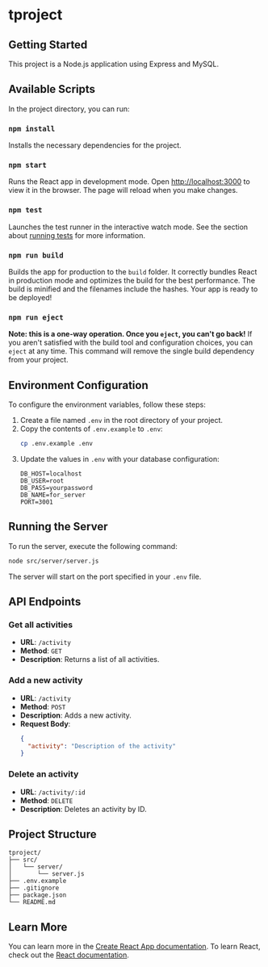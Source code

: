 # tproject

## Getting Started

This project is a Node.js application using Express and MySQL.

## Available Scripts

In the project directory, you can run:

### `npm install`
Installs the necessary dependencies for the project.

### `npm start`
Runs the React app in development mode. Open [http://localhost:3000](http://localhost:3000) to view it in the browser. The page will reload when you make changes.

### `npm test`
Launches the test runner in the interactive watch mode. See the section about [running tests](https://facebook.github.io/create-react-app/docs/running-tests) for more information.

### `npm run build`
Builds the app for production to the `build` folder. It correctly bundles React in production mode and optimizes the build for the best performance. The build is minified and the filenames include the hashes. Your app is ready to be deployed!

### `npm run eject`
**Note: this is a one-way operation. Once you `eject`, you can't go back!** If you aren't satisfied with the build tool and configuration choices, you can `eject` at any time. This command will remove the single build dependency from your project.

## Environment Configuration

To configure the environment variables, follow these steps: 
1. Create a file named `.env` in the root directory of your project.
2. Copy the contents of `.env.example` to `.env`:
   ```sh
   cp .env.example .env
   ```
3. Update the values in `.env` with your database configuration:
   ```plaintext
   DB_HOST=localhost
   DB_USER=root
   DB_PASS=yourpassword
   DB_NAME=for_server
   PORT=3001
   ```

## Running the Server

To run the server, execute the following command:
   ```sh
   node src/server/server.js
   ```
The server will start on the port specified in your `.env` file.

## API Endpoints

### Get all activities
- **URL**: `/activity`
- **Method**: `GET`
- **Description**: Returns a list of all activities.

### Add a new activity
- **URL**: `/activity`
- **Method**: `POST`
- **Description**: Adds a new activity.
- **Request Body**:
   ```json
   {
     "activity": "Description of the activity"
   }
   ```

### Delete an activity
- **URL**: `/activity/:id`
- **Method**: `DELETE`
- **Description**: Deletes an activity by ID.

## Project Structure

```
tproject/
├── src/
│   └── server/
│       └── server.js
├── .env.example
├── .gitignore
├── package.json
└── README.md
```
## Learn More
You can learn more in the [Create React App documentation](https://facebook.github.io/create-react-app/docs/getting-started). To learn React, check out the [React documentation](https://reactjs.org/).
